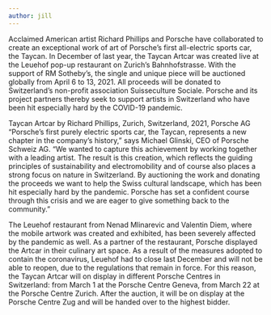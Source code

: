 ```yaml
---
author: jill
---
```


Acclaimed American artist Richard Phillips and Porsche have collaborated to create an exceptional work of art of Porsche’s first all-electric sports car, the Taycan. In December of last year, the Taycan Artcar was created live at the Leuehof pop-up restaurant on Zurich’s Bahnhofstrasse. With the support of RM Sotheby’s, the single and unique piece will be auctioned globally from April 6 to 13, 2021. All proceeds will be donated to Switzerland’s non-profit association Suisseculture Sociale. Porsche and its project partners thereby seek to support artists in Switzerland who have been hit especially hard by the COVID-19 pandemic.

Taycan Artcar by Richard Phillips, Zurich, Switzerland, 2021, Porsche AG
“Porsche’s first purely electric sports car, the Taycan, represents a new chapter in the company’s history,” says Michael Glinski, CEO of Porsche Schweiz AG. “We wanted to capture this achievement by working together with a leading artist. The result is this creation, which reflects the guiding principles of sustainability and electromobility and of course also places a strong focus on nature in Switzerland. By auctioning the work and donating the proceeds we want to help the Swiss cultural landscape, which has been hit especially hard by the pandemic. Porsche has set a confident course through this crisis and we are eager to give something back to the community.”

The Leuehof restaurant from Nenad Mlinarevic and Valentin Diem, where the mobile artwork was created and exhibited, has been severely affected by the pandemic as well. As a partner of the restaurant, Porsche displayed the Artcar in their culinary art space. As a result of the measures adopted to contain the coronavirus, Leuehof had to close last December and will not be able to reopen, due to the regulations that remain in force. For this reason, the Taycan Artcar will on display in different Porsche Centres in Switzerland: from March 1 at the Porsche Centre Geneva, from March 22 at the Porsche Centre Zurich. After the auction, it will be on display at the Porsche Centre Zug and will be handed over to the highest bidder.